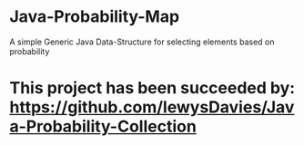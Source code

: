 # Java-Probability-Map
A simple Generic Java Data-Structure for selecting elements based on probability

# This project has been succeeded by: https://github.com/lewysDavies/Java-Probability-Collection 
